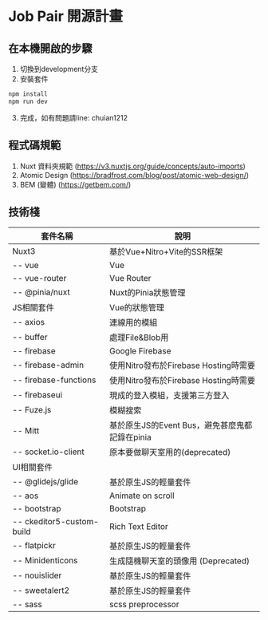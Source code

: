 # Job Pair 開源計畫
## 在本機開啟的步驟
1. 切換到development分支
2. 安裝套件
```javascript
npm install
npm run dev
```
3. 完成，如有問題請line: chuian1212

## 程式碼規範
1. Nuxt 資料夾規範 (https://v3.nuxtjs.org/guide/concepts/auto-imports)
2. Atomic Design (https://bradfrost.com/blog/post/atomic-web-design/)
3. BEM (變體) (https://getbem.com/)

## 技術棧
| 套件名稱                   | 說明                                           |
| -------------------------- | ---------------------------------------------- |
| Nuxt3                      | 基於Vue+Nitro+Vite的SSR框架                    |
| --  vue                    | Vue                                            |
| --  vue-router             | Vue Router                                     |
| --  @pinia/nuxt            | Nuxt的Pinia狀態管理                            |
| JS相關套件                 | Vue的狀態管理                                  |
| --  axios                  | 連線用的模組                                   |
| --  buffer                 | 處理File&Blob用                                |
| --  firebase               | Google Firebase                                |
| --  firebase-admin         | 使用Nitro發布於Firebase Hosting時需要          |
| --  firebase-functions     | 使用Nitro發布於Firebase Hosting時需要          |
| --  firebaseui             | 現成的登入模組，支援第三方登入                 |
| --  Fuze.js                | 模糊搜索                                       |
| --  Mitt                   | 基於原生JS的Event Bus，避免甚麼鬼都記錄在pinia |
| --  socket.io-client       | 原本要做聊天室用的(deprecated)                 |
| UI相關套件                 |                                                |
| --  @glidejs/glide         | 基於原生JS的輕量套件                           |
| --  aos                    | Animate on scroll                              |
| --  bootstrap              | Bootstrap                                      |
| --  ckeditor5-custom-build | Rich Text Editor                               |
| --  flatpickr              | 基於原生JS的輕量套件                           |
| --  Minidenticons          | 生成隨機聊天室的頭像用 (Deprecated)            |
| --  nouislider             | 基於原生JS的輕量套件                           |
| --  sweetalert2            | 基於原生JS的輕量套件                           |
| --  sass                   | scss preprocessor                              |